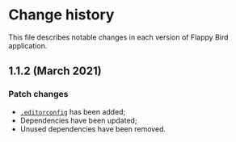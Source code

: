 # Change history

This file describes notable changes in each version of Flappy Bird application.

## 1.1.2 (March 2021)

### Patch changes

+ [`.editorconfig`](.editorconfig) has been added;
+ Dependencies have been updated;
+ Unused dependencies have been removed.

